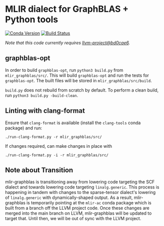 
# MLIR dialect for GraphBLAS + Python tools

[![Conda Version](https://img.shields.io/conda/v/metagraph/mlir-graphblas.svg)](https://anaconda.org/metagraph/mlir-graphblas)
[![Build Status](https://github.com/metagraph-dev/mlir-graphblas/actions/workflows/test_and_deploy.yml/badge.svg?branch=main)](https://github.com/metagraph-dev/mlir-graphblas/actions/workflows/test_and_deploy.yml?query=branch%3Amain)

*Note that this code currently requires [llvm-project@bd0cae6](https://github.com/llvm/llvm-project/commit/bd0cae6).*

## graphblas-opt

In order to build `graphblas-opt`, run `python3 build.py` from `mlir_graphblas/src/`. This will build `graphblas-opt` and run the tests for `graphblas-opt`. The built files will be stored in `mlir_graphblas/src/build`.

`build.py` does not rebuild from scratch by default. To perform a clean build, run  `python3 build.py -build-clean`. 

## Linting with clang-format

Ensure that `clang-format` is available (install the `clang-tools` conda package) and run:

```
./run-clang-format.py -r mlir_graphblas/src/
```

If changes required, can make changes in place with
```
./run-clang-format.py -i -r mlir_graphblas/src/
```

## Note about Transition

mlir-graphblas is transitioning away from lowering code targeting the SCF dialect and towards lowering code targeting
`linalg.generic`. This process is happening in tandem with changes to the sparse-tensor dialect's lowering of
`linalg.generic` with dynamically-shaped output. As a result, mlir-graphblas is temporarily pointing at the `mlir-ac`
conda package which is built from a branch off the LLVM project code. Once these changes are merged into the main branch
on LLVM, mlir-graphblas will be updated to target that. Until then, we will be out of sync with the LLVM project.